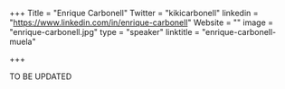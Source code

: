 +++
Title = "Enrique Carbonell"
Twitter = "kikicarbonell"
linkedin = "https://www.linkedin.com/in/enrique-carbonell"
Website = ""
image = "enrique-carbonell.jpg"
type = "speaker"
linktitle = "enrique-carbonell-muela"

+++

TO BE UPDATED